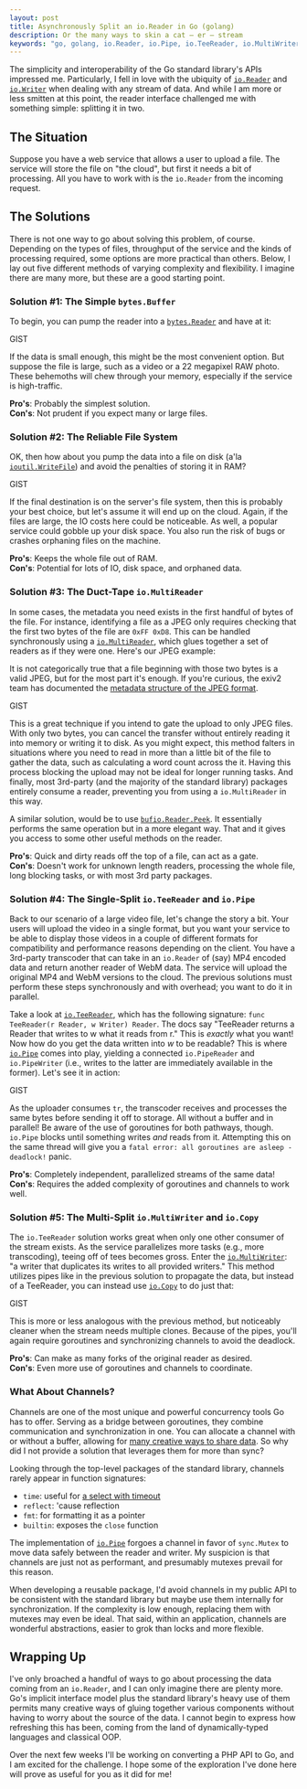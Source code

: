 ```yaml
---
layout: post
title: Asynchronously Split an io.Reader in Go (golang)
description: Or the many ways to skin a cat — er — stream
keywords: "go, golang, io.Reader, io.Pipe, io.TeeReader, io.MultiWriter, async, asynchronous, concurrent"
---
```


The simplicity and interoperability of the Go standard library's APIs impressed me. Particularly, I fell in love with the ubiquity of [`io.Reader`][reader] and [`io.Writer`][writer] when dealing with any stream of data. And while I am more or less smitten at this point, the reader interface challenged me with something simple: splitting it in two.

## The Situation ##

Suppose you have a web service that allows a user to upload a file. The service will store the file on "the cloud", but first it needs a bit of processing. All you have to work with is the `io.Reader` from the incoming request.

## The Solutions ##

There is not one way to go about solving this problem, of course. Depending on the types of files, throughput of the service and the kinds of processing required, some options are more practical than others. Below, I lay out five different methods of varying complexity and flexibility. I imagine there are many more, but these are a good starting point.

### Solution #1: The Simple `bytes.Buffer` ###

To begin, you can pump the reader into a [`bytes.Reader`][bytes] and have at it:

GIST

If the data is small enough, this might be the most convenient option. But suppose the file is large, such as a video or a 22 megapixel RAW photo. These behemoths will chew through your memory, especially if the service is high-traffic.

**Pro's**: Probably the simplest solution.<br/>
**Con's**: Not prudent if you expect many or large files.

### Solution #2: The Reliable File System ###

OK, then how about you pump the data into a file on disk (a'la [`ioutil.WriteFile`][writeFile]) and avoid the penalties of storing it in RAM?

GIST

If the final destination is on the server's file system, then this is probably your best choice, but let's assume it will end up on the cloud. Again, if the files are large, the IO costs here could be noticeable. As well, a popular service could gobble up your disk space. You also run the risk of bugs or crashes orphaning files on the machine.

**Pro's**: Keeps the whole file out of RAM.<br/>
**Con's**: Potential for lots of IO, disk space, and orphaned data.

### Solution #3: The Duct-Tape `io.MultiReader` ###

In some cases, the metadata you need exists in the first handful of bytes of the file. For instance, identifying a file as a JPEG only requires checking that the first two bytes of the file are `0xFF 0xD8`. This can be handled synchronously using a [`io.MultiReader`][multiReader], which glues together a set of readers as if they were one. Here's our JPEG example:

<aside>It is not categorically true that a file beginning with those two bytes is a valid JPEG, but for the most part it's enough. If you're curious, the exiv2 team has documented the <a href="http://dev.exiv2.org/projects/exiv2/wiki/The_Metadata_in_JPEG_files">metadata structure of the JPEG format</a>.</aside>

GIST

This is a great technique if you intend to gate the upload to only JPEG files. With only two bytes, you can cancel the transfer without entirely reading it into memory or writing it to disk. As you might expect, this method falters in situations where you need to read in more than a little bit of the file to gather the data, such as calculating a word count across the it. Having this process blocking the upload may not be ideal for longer running tasks. And finally, most 3rd-party (and the majority of the standard library) packages entirely consume a reader, preventing you from using a `io.MultiReader` in this way.

A similar solution, would be to use [`bufio.Reader.Peek`][peek]. It essentially performs the same operation but in a more elegant way. That and it gives you access to some other useful methods on the reader.

**Pro's**: Quick and dirty reads off the top of a file, can act as a gate.<br/>
**Con's**: Doesn't work for unknown length readers, processing the whole file, long blocking tasks, or with most 3rd party packages.

### Solution #4: The Single-Split `io.TeeReader` and `io.Pipe` ###

Back to our scenario of a large video file, let's change the story a bit. Your users will upload the video in a single format, but you want your service to be able to display those videos in a couple of different formats for compatibility and performance reasons depending on the client. You have a 3rd-party transcoder that can take in an `io.Reader` of (say) MP4 encoded data and return another reader of WebM data. The service will upload the original MP4 and WebM versions to the cloud. The previous solutions must perform these steps synchronously and with overhead; you want to do it in parallel.

Take a look at [`io.TeeReader`][teeReader], which has the following signature: `func TeeReader(r Reader, w Writer) Reader`. The docs say "TeeReader returns a Reader that writes to w what it reads from r." This is *exactly* what you want! Now how do you get the data written into *w* to be readable? This is where [`io.Pipe`][pipe] comes into play, yielding a connected `io.PipeReader` and `io.PipeWriter` (i.e., writes to the latter are immediately available in the former). Let's see it in action:

GIST

As the uploader consumes `tr`, the transcoder receives and processes the same bytes before sending it off to storage. All without a buffer and in parallel! Be aware of the use of goroutines for both pathways, though. `io.Pipe` blocks until something writes *and* reads from it. Attempting this on the same thread will give you a `fatal error: all goroutines are asleep - deadlock!` panic.

**Pro's**: Completely independent, parallelized streams of the same data!<br/>
**Con's**: Requires the added complexity of goroutines and channels to work well.

### Solution #5: The Multi-Split `io.MultiWriter` and `io.Copy` ###

The `io.TeeReader` solution works great when only one other consumer of the stream exists. As the service parallelizes more tasks (e.g., more transcoding), teeing off of tees becomes gross. Enter the [`io.MultiWriter`][multiWriter]: "a writer that duplicates its writes to all provided writers." This method utilizes pipes like in the previous solution to propagate the data, but instead of a TeeReader, you can instead use [`io.Copy`][copy] to do just that:

GIST

This is more or less analogous with the previous method, but noticeably cleaner when the stream needs multiple clones. Because of the pipes, you'll again require goroutines and synchronizing channels to avoid the deadlock.

**Pro's**: Can make as many forks of the original reader as desired.<br/>
**Con's**: Even more use of goroutines and channels to coordinate.

### What About Channels? ###

Channels are one of the most unique and powerful concurrency tools Go has to offer. Serving as a bridge between goroutines, they combine communication and synchronization in one. You can allocate a channel with or without a buffer, allowing for [many creative ways to share data][channels]. So why did I not provide a solution that leverages them for more than sync?

Looking through the top-level packages of the standard library, channels rarely appear in function signatures:

* `time`: useful for [a select with timeout][chanTimeout]
* `reflect`: 'cause reflection
* `fmt`: for formatting it as a pointer
* `builtin`: exposes the `close` function

The implementation of [`io.Pipe`][pipeSrc] forgoes a channel in favor of `sync.Mutex` to move data safely between the reader and writer. My suspicion is that channels are just not as performant, and presumably mutexes prevail for this reason.

When developing a reusable package, I'd avoid channels in my public API to be consistent with the standard library but maybe use them internally for synchronization. If the complexity is low enough, replacing them with mutexes may even be ideal. That said, within an application, channels are wonderful abstractions, easier to grok than locks and more flexible.

## Wrapping Up ##

I've only broached a handful of ways to go about processing the data coming from an `io.Reader`, and I can only imagine there are plenty more. Go's implicit interface model plus the standard library's heavy use of them permits many creative ways of gluing together various components without having to worry about the source of the data. I cannot begin to express how refreshing this has been, coming from the land of dynamically-typed languages and classical OOP.

Over the next few weeks I'll be working on converting a PHP API to Go, and I am excited for the challenge. I hope some of the exploration I've done here will prove as useful for you as it did for me!

[bytes]: https://golang.org/pkg/bytes/#NewReader
[chan]: https://golang.org/ref/mem#tmp_7
[channels]: https://golang.org/doc/effective_go.html#channels
[chanTimeout]: https://gobyexample.com/timeouts
[copy]: https://golang.org/pkg/io/#Copy
[multiReader]: https://golang.org/pkg/io/#MultiReader
[multiWriter]: https://golang.org/pkg/io/#MultiWriter
[peek]: https://golang.org/pkg/bufio/#Reader.Peek
[pipe]: https://golang.org/pkg/io/#Pipe
[pipeSrc]: https://golang.org/src/io/pipe.go
[reader]: https://golang.org/pkg/io/#Reader
[readFrom]: https://golang.org/pkg/bytes/#Buffer.ReadFrom
[teeReader]: https://golang.org/pkg/io/#TeeReader
[writeFile]: https://golang.org/pkg/io/ioutil/#WriteFile
[writer]: https://golang.org/pkg/io/#Writer
